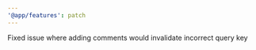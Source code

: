 ```yaml
---
'@app/features': patch
---
```


Fixed issue where adding comments would invalidate incorrect query key
